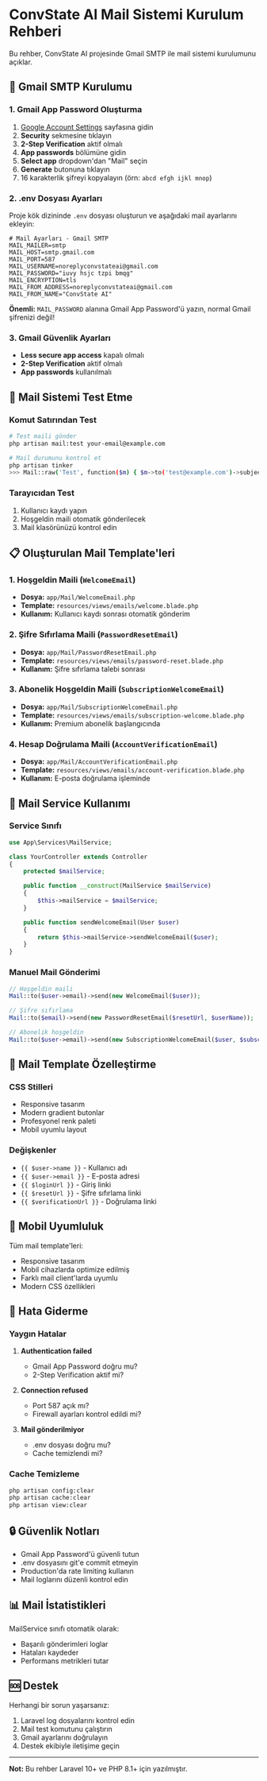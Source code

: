 # ConvState AI Mail Sistemi Kurulum Rehberi

Bu rehber, ConvState AI projesinde Gmail SMTP ile mail sistemi kurulumunu açıklar.

## 📧 Gmail SMTP Kurulumu

### 1. Gmail App Password Oluşturma

1. [Google Account Settings](https://myaccount.google.com/) sayfasına gidin
2. **Security** sekmesine tıklayın
3. **2-Step Verification** aktif olmalı
4. **App passwords** bölümüne gidin
5. **Select app** dropdown'dan "Mail" seçin
6. **Generate** butonuna tıklayın
7. 16 karakterlik şifreyi kopyalayın (örn: `abcd efgh ijkl mnop`)

### 2. .env Dosyası Ayarları

Proje kök dizininde `.env` dosyası oluşturun ve aşağıdaki mail ayarlarını ekleyin:

```env
# Mail Ayarları - Gmail SMTP
MAIL_MAILER=smtp
MAIL_HOST=smtp.gmail.com
MAIL_PORT=587
MAIL_USERNAME=noreplyconvstateai@gmail.com
MAIL_PASSWORD="iuvy hsjc tzpi bmqg"
MAIL_ENCRYPTION=tls
MAIL_FROM_ADDRESS=noreplyconvstateai@gmail.com
MAIL_FROM_NAME="ConvState AI"
```

**Önemli:** `MAIL_PASSWORD` alanına Gmail App Password'ü yazın, normal Gmail şifrenizi değil!

### 3. Gmail Güvenlik Ayarları

- **Less secure app access** kapalı olmalı
- **2-Step Verification** aktif olmalı
- **App passwords** kullanılmalı

## 🚀 Mail Sistemi Test Etme

### Komut Satırından Test

```bash
# Test maili gönder
php artisan mail:test your-email@example.com

# Mail durumunu kontrol et
php artisan tinker
>>> Mail::raw('Test', function($m) { $m->to('test@example.com')->subject('Test'); });
```

### Tarayıcıdan Test

1. Kullanıcı kaydı yapın
2. Hoşgeldin maili otomatik gönderilecek
3. Mail klasörünüzü kontrol edin

## 📋 Oluşturulan Mail Template'leri

### 1. Hoşgeldin Maili (`WelcomeEmail`)
- **Dosya:** `app/Mail/WelcomeEmail.php`
- **Template:** `resources/views/emails/welcome.blade.php`
- **Kullanım:** Kullanıcı kaydı sonrası otomatik gönderim

### 2. Şifre Sıfırlama Maili (`PasswordResetEmail`)
- **Dosya:** `app/Mail/PasswordResetEmail.php`
- **Template:** `resources/views/emails/password-reset.blade.php`
- **Kullanım:** Şifre sıfırlama talebi sonrası

### 3. Abonelik Hoşgeldin Maili (`SubscriptionWelcomeEmail`)
- **Dosya:** `app/Mail/SubscriptionWelcomeEmail.php`
- **Template:** `resources/views/emails/subscription-welcome.blade.php`
- **Kullanım:** Premium abonelik başlangıcında

### 4. Hesap Doğrulama Maili (`AccountVerificationEmail`)
- **Dosya:** `app/Mail/AccountVerificationEmail.php`
- **Template:** `resources/views/emails/account-verification.blade.php`
- **Kullanım:** E-posta doğrulama işleminde

## 🔧 Mail Service Kullanımı

### Service Sınıfı

```php
use App\Services\MailService;

class YourController extends Controller
{
    protected $mailService;

    public function __construct(MailService $mailService)
    {
        $this->mailService = $mailService;
    }

    public function sendWelcomeEmail(User $user)
    {
        return $this->mailService->sendWelcomeEmail($user);
    }
}
```

### Manuel Mail Gönderimi

```php
// Hoşgeldin maili
Mail::to($user->email)->send(new WelcomeEmail($user));

// Şifre sıfırlama
Mail::to($email)->send(new PasswordResetEmail($resetUrl, $userName));

// Abonelik hoşgeldin
Mail::to($user->email)->send(new SubscriptionWelcomeEmail($user, $subscription));
```

## 🎨 Mail Template Özelleştirme

### CSS Stilleri
- Responsive tasarım
- Modern gradient butonlar
- Profesyonel renk paleti
- Mobil uyumlu layout

### Değişkenler
- `{{ $user->name }}` - Kullanıcı adı
- `{{ $user->email }}` - E-posta adresi
- `{{ $loginUrl }}` - Giriş linki
- `{{ $resetUrl }}` - Şifre sıfırlama linki
- `{{ $verificationUrl }}` - Doğrulama linki

## 📱 Mobil Uyumluluk

Tüm mail template'leri:
- Responsive tasarım
- Mobil cihazlarda optimize edilmiş
- Farklı mail client'larda uyumlu
- Modern CSS özellikleri

## 🚨 Hata Giderme

### Yaygın Hatalar

1. **Authentication failed**
   - Gmail App Password doğru mu?
   - 2-Step Verification aktif mi?

2. **Connection refused**
   - Port 587 açık mı?
   - Firewall ayarları kontrol edildi mi?

3. **Mail gönderilmiyor**
   - .env dosyası doğru mu?
   - Cache temizlendi mi?

### Cache Temizleme

```bash
php artisan config:clear
php artisan cache:clear
php artisan view:clear
```

## 🔒 Güvenlik Notları

- Gmail App Password'ü güvenli tutun
- .env dosyasını git'e commit etmeyin
- Production'da rate limiting kullanın
- Mail loglarını düzenli kontrol edin

## 📊 Mail İstatistikleri

MailService sınıfı otomatik olarak:
- Başarılı gönderimleri loglar
- Hataları kaydeder
- Performans metrikleri tutar

## 🆘 Destek

Herhangi bir sorun yaşarsanız:
1. Laravel log dosyalarını kontrol edin
2. Mail test komutunu çalıştırın
3. Gmail ayarlarını doğrulayın
4. Destek ekibiyle iletişime geçin

---

**Not:** Bu rehber Laravel 10+ ve PHP 8.1+ için yazılmıştır.
